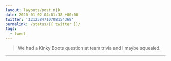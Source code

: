 ```yaml
---
layout: layouts/post.njk
date: 2020-01-02 04:01:38 +00:00
twitter: '1212584710708154368'
permalink: /status/{{ twitter }}/
tags: 
  - tweet
---
```


> We had a Kinky Boots question at team trivia and I maybe squealed.

---

